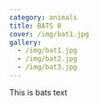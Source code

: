 ```yaml
---
category: animals
title: BATS 0
cover: /img/bat1.jpg
gallery:
  - /img/bat1.jpg
  - /img/bat2.jpg
  - /img/bat3.jpg
---
```

This is bats text